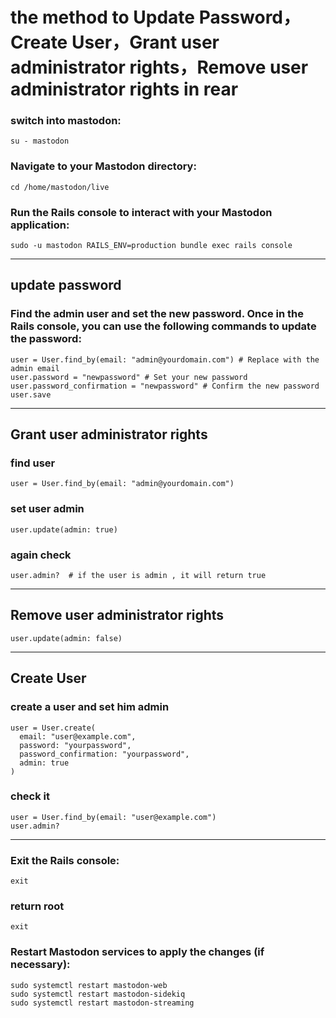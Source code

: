 
# the method to Update Password，Create User，Grant user administrator rights，Remove user administrator rights in rear

### switch into mastodon:
```
su - mastodon
```
### Navigate to your Mastodon directory:
```
cd /home/mastodon/live
```
### Run the Rails console to interact with your Mastodon application:
```
sudo -u mastodon RAILS_ENV=production bundle exec rails console
```
----------------------------------------------
## update password

### Find the admin user and set the new password. Once in the Rails console, you can use the following commands to update the password:
```
user = User.find_by(email: "admin@yourdomain.com") # Replace with the admin email
user.password = "newpassword" # Set your new password
user.password_confirmation = "newpassword" # Confirm the new password
user.save
```
----------------------------------------------
## Grant user administrator rights

### find user
```
user = User.find_by(email: "admin@yourdomain.com")
```
### set user admin
```
user.update(admin: true)
```
### again check
```
user.admin?  # if the user is admin , it will return true
```
----------------------------------------------
## Remove user administrator rights
```
user.update(admin: false)
```
----------------------------------------------
## Create User
### create a user and set him admin
```
user = User.create(
  email: "user@example.com",           
  password: "yourpassword",            
  password_confirmation: "yourpassword",  
  admin: true                          
)
```
### check it
```
user = User.find_by(email: "user@example.com")  
user.admin?  
```
----------------------------------------------
### Exit the Rails console:
```
exit
```
### return root
```
exit
```
### Restart Mastodon services to apply the changes (if necessary):
```
sudo systemctl restart mastodon-web
sudo systemctl restart mastodon-sidekiq
sudo systemctl restart mastodon-streaming
```
